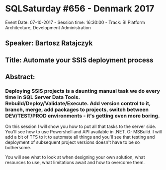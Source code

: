 # SQLSaturday #656 - Denmark 2017
Event Date: 07-10-2017 - Session time: 16:30:00 - Track: BI Platform Architecture, Development  Administration
## Speaker: Bartosz Ratajczyk
## Title: Automate your SSIS deployment process
## Abstract:
### Deploying SSIS projects is a daunting manual task we do every time in SQL Server Data Tools. Rebuild/Deploy/Validate/Execute. Add version control to it, branch, merge, add packages to projects, switch between DEV/TEST/PROD environments - it's getting even more boring.

On this session I will show you how to put all that tasks to the server side. You'll see how to use Powershell and API available in .NET. Or MSBuild. I will add a bit of TFS to it to automate all things and you'll see that testing and deployment of subsequent project versions doesn't have to be so bothersome.

You will see what to look at when designing your own solution, what resources to use, what limitations await and how to overcome them.

